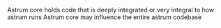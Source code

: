 Astrum core holds code that is deeply integrated or very integral to how astrum runs
Astrum core may influence the entire astrum codebase
